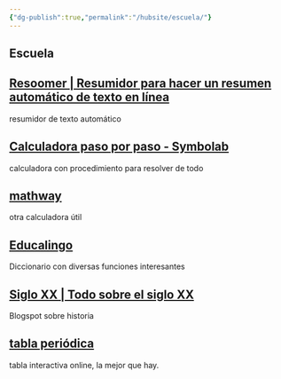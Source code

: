 ```yaml
---
{"dg-publish":true,"permalink":"/hubsite/escuela/"}
---
```


## Escuela



## [Resoomer | Resumidor para hacer un resumen automático de texto en línea](https://resoomer.com/es/)
resumidor de texto automático

## [Calculadora paso por paso - Symbolab](https://es.symbolab.com/solver/)
calculadora con procedimiento para resolver de todo

## [mathway](https://www.mathway.com/es/Algebra)
otra calculadora útil

## [Educalingo](https://educalingo.com/es/dic-es)
Diccionario con diversas funciones interesantes

## [Siglo XX | Todo sobre el siglo XX](https://elsigloxx.wordpress.com/)
Blogspot sobre historia

## [tabla periódica](https://ptable.com/?lang=es#Propiedades)
tabla interactiva online, la mejor que hay.
